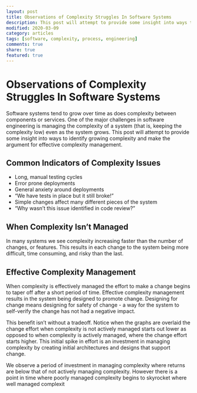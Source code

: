 ```yaml
---
layout: post
title: Observations of Complexity Struggles In Software Systems
description: This post will attempt to provide some insight into ways to identify growing complexity and make the argument for effective complexity management
modified: 2020-03-09
category: articles
tags: [software, complexity, process, engineering]
comments: true
share: true
featured: true
---
```


# Observations of Complexity Struggles In Software Systems

Software systems tend to grow over time as does complexity between components or services.  One of the major challenges in software engineering is managing the complexity of a system (that is, keeping the complexity low) even as the system grows.  This post will attempt to provide some insight into ways to identify growing complexity and make the argument for effective complexity management.

## Common Indicators of Complexity Issues

* Long, manual testing cycles
* Error prone deployments
* General anxiety around deployments
* “We have tests in place but it still broke!”
* Simple changes affect many different pieces of the system
* “Why wasn’t this issue identified in code review?”

## When Complexity Isn’t Managed
In many systems we see complexity increasing faster than the number of changes, or features.  This results in each change to the system being more difficult, time consuming, and risky than the last.

## Effective Complexity Management
When complexity is effectively managed the effort to make a change begins to taper off after a short period of time.  Effective complexity management results in the system being designed to promote change.  Designing for change means designing for safety of change - a way for the system to self-verify the change has not had a negative impact.

This benefit isn’t without a tradeoff.  Notice when the graphs are overlaid the change effort when complexity is not actively managed starts out lower as opposed to when complexity is actively managed, where the change effort starts higher.  This initial spike in effort is an investment in managing complexity by creating initial architectures and designs that support change.

We observe a period of investment in managing complexity where returns are below that of not actively managing complexity.  However there is a point in time where poorly managed complexity begins to skyrocket where well managed complexit
